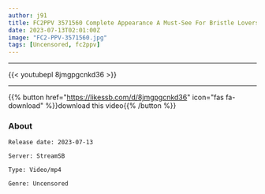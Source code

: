 ```yaml
---
author: j91
title: FC2PPV 3571560 Complete Appearance A Must-See For Bristle Lovers! ! ** ③ Unauthorized Vaginal Cum Shot With Teary Eyes At Full-Time De M! I Completely Saddled
date: 2023-07-13T02:01:00Z
image: "FC2-PPV-3571560.jpg"
tags: [Uncensored, fc2ppv]
---
```

___

{{< youtubepl 8jmgpgcnkd36 >}}
___

{{% button href="https://likessb.com/d/8jmgpgcnkd36" icon="fas fa-download" %}}download this video{{% /button %}}
### About

`Release date: 2023-07-13`

`Server: StreamSB`

`Type: Video/mp4`

`Genre:	Uncensored`